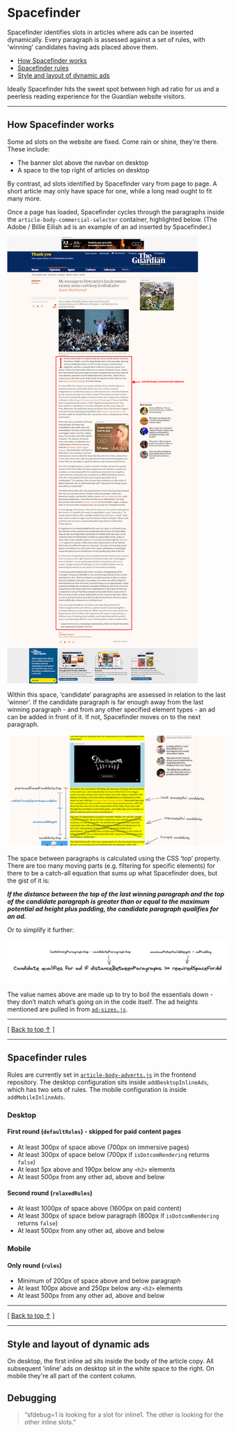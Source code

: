 # Spacefinder

Spacefinder identifies slots in articles where ads can be inserted dynamically. Every paragraph is assessed against a set of rules, with 'winning' candidates having ads placed above them.

- [How Spacefinder works](#how-spacefinder-works)
- [Spacefinder rules](#spacefinder-rules)
- [Style and layout of dynamic ads](#style-and-layout-of-dynamic-ads)

Ideally Spacefinder hits the sweet spot between high ad ratio for us and a peerless reading experience for the Guardian website visitors.

---

## How Spacefinder works

Some ad slots on the website are fixed. Come rain or shine, they're there. These include:

- The banner slot above the navbar on desktop
- A space to the top right of articles on desktop

By contrast, ad slots identified by Spacefinder vary from page to page. A short article may only have space for one, while a long read ought to fit many more.

Once a page has loaded, Spacefinder cycles through the paragraphs inside the `article-body-commercial-selector` container, highlighted below. (The Adobe / Billie Eilish ad is an example of an ad inserted by Spacefinder.)

![Article body section of a Guardian article](spacefinder-article-body-example.png)

Within this space, ‘candidate’ paragraphs are assessed in relation to the last ‘winner’. If the candidate paragraph is far enough away from the last winning paragraph - and from any other specified element types - an ad can be added in front of it. If not, Spacefinder moves on to the next paragraph.

![Visual explainer of how Spacefinder tests for ad slots](spacefinder-process-visualised.png)

The space between paragraphs is calculated using the CSS ‘top’ property. There are too many moving parts (e.g. filtering for specific elements) for there to be a catch-all equation that sums up what Spacefinder does, but the gist of it is:

***If the distance between the top of the last winning paragraph and the top of the candidate paragraph is greater than or equal to the maximum potential ad height plus padding, the candidate paragraph qualifies for an ad.***

Or to simplify it further:

![Pseudo equation explaining Spacefinder logic in a nutshell](spacefinder-equation.png)

The value names above are made up to try to boil the essentials down - they don’t match what’s going on in the code itself. The ad heights mentioned are pulled in from [`ad-sizes.js`][].

[`ad-sizes.js`]: https://github.com/guardian/commercial-core/blob/main/src/ad-sizes.ts

---

[ [Back to top &uarr;](#spacefinder) ]

---

## Spacefinder rules

Rules are currently set in [`article-body-adverts.js`][] in the frontend repository. The desktop configuration sits inside `addDesktopInlineAds`, which has two sets of rules. The mobile configuration is inside `addMobileInlineAds`.

[`article-body-adverts.js`]: https://github.com/guardian/frontend/blob/main/static/src/javascripts/projects/commercial/modules/article-body-adverts.js

### Desktop

#### First round (`defaultRules`) - skipped for paid content pages

- At least 300px of space above (700px on immersive pages)
- At least 300px of space below (700px if `isDotcomRendering` returns `false`)
- At least 5px above and 190px below any `<h2>` elements
- At least 500px from any other ad, above and below

#### Second round (`relaxedRules`)

- At least 1000px of space above (1600px on paid content)
- At least 300px of space below paragraph (800px if `isDotcomRendering` returns `false`)
- At least 500px from any other ad, above and below

### Mobile

#### Only round (`rules`)

- Minimum of 200px of space above and below paragraph
- At least 100px above and 250px below any `<h2>` elements
- At least 500px from any other ad, above and below

---

[ [Back to top &uarr;](#spacefinder) ]

---

## Style and layout of dynamic ads

On desktop, the first inline ad sits inside the body of the article copy. All subsequent ‘inline’ ads on desktop sit in the white space to the right. On mobile they're all part of the content column.


## Debugging

> “sfdebug=1 is looking for a slot for inline1. The other is looking for the other inline slots.”
